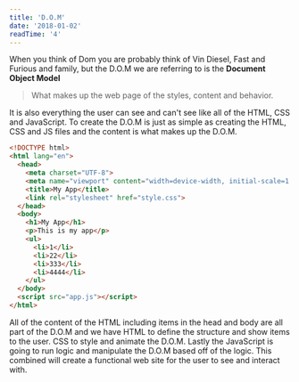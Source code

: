 ```yaml
---
title: 'D.O.M'
date: '2018-01-02'
readTime: '4'
---
```


When you think of Dom you are probably think of Vin Diesel, Fast and Furious and family, but the D.O.M we are referring to is the **Document Object Model** 

> What makes up the web page of the styles, content and behavior.

It is also everything the user can see and can't see like all of the HTML, CSS and JavaScript. To create the D.O.M is just as simple as creating the HTML, CSS and JS files and the content is what makes up the D.O.M.

```html
<!DOCTYPE html>
<html lang="en">
  <head>
    <meta charset="UTF-8">
    <meta name="viewport" content="width=device-width, initial-scale=1.0">
    <title>My App</title>
    <link rel="stylesheet" href="style.css">
  </head>
  <body>
    <h1>My App</h1>
    <p>This is my app</p>
    <ul>
      <li>1</li>
      <li>22</li>
      <li>333</li>
      <li>4444</li>
    </ul>
  </body>
  <script src="app.js"></script>
</html>
```

All of the content of the HTML including items in the head and body are all part of the D.O.M and we have HTML to define the structure and show items to the user. CSS to style and animate the D.O.M. Lastly the JavaScript is going to run logic and manipulate the D.O.M based off of the logic. This combined will create a functional web site for the user to see and interact with.
